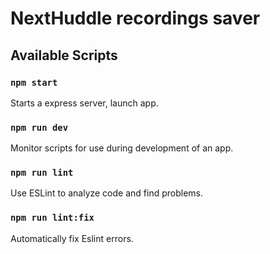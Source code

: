 # NextHuddle recordings saver

## Available Scripts

### `npm start`

Starts a express server, launch app.

### `npm run dev`

Monitor scripts for use during development of an app.

### `npm run lint`

Use ESLint to analyze code and find problems.

### `npm run lint:fix`

Automatically fix Eslint errors.
